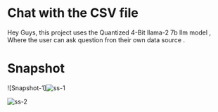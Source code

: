 # Chat with the CSV file 

Hey Guys, this project uses the Quantized 4-Bit llama-2 7b llm model , Where the user can ask question fron their own data source .

# Snapshot 



![Snapshot-1]![ss-1](https://github.com/prabal-k/ARL-Chatwith_csv_using_llm/assets/91243958/20effa3a-bad6-4950-aac3-c46ddb0f2140)



![ss-2](https://github.com/prabal-k/ARL-Chatwith_csv_using_llm/assets/91243958/fc5c12ff-a619-4d64-a19d-78e8e9271522)

